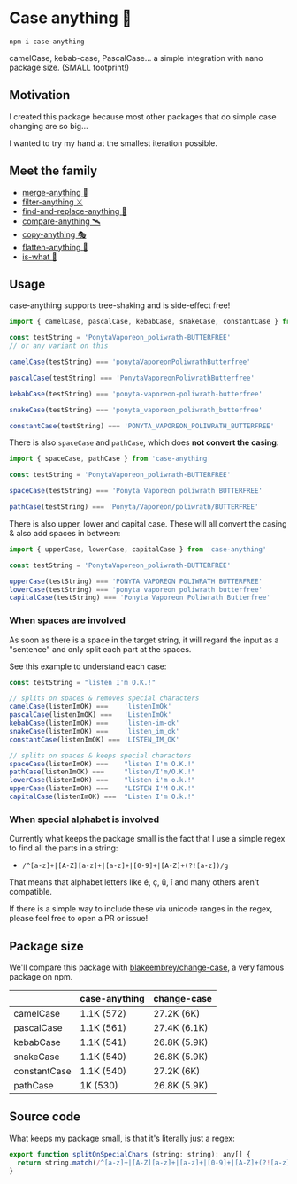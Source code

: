 # Case anything 🐫

```
npm i case-anything
```

camelCase, kebab-case, PascalCase... a simple integration with nano package size. (SMALL footprint!)

## Motivation

I created this package because most other packages that do simple case changing are so big...

I wanted to try my hand at the smallest iteration possible.

## Meet the family

- [merge-anything 🥡](https://github.com/mesqueeb/merge-anything)
- [filter-anything ⚔️](https://github.com/mesqueeb/filter-anything)
- [find-and-replace-anything 🎣](https://github.com/mesqueeb/find-and-replace-anything)
- [compare-anything 🛰](https://github.com/mesqueeb/compare-anything)
- [copy-anything 🎭](https://github.com/mesqueeb/copy-anything)
- [flatten-anything 🏏](https://github.com/mesqueeb/flatten-anything)
- [is-what 🙉](https://github.com/mesqueeb/is-what)

## Usage

case-anything supports tree-shaking and is side-effect free!

```js
import { camelCase, pascalCase, kebabCase, snakeCase, constantCase } from 'case-anything'

const testString = 'PonytaVaporeon_poliwrath-BUTTERFREE'
// or any variant on this

camelCase(testString) === 'ponytaVaporeonPoliwrathButterfree'

pascalCase(testString) === 'PonytaVaporeonPoliwrathButterfree'

kebabCase(testString) === 'ponyta-vaporeon-poliwrath-butterfree'

snakeCase(testString) === 'ponyta_vaporeon_poliwrath_butterfree'

constantCase(testString) === 'PONYTA_VAPOREON_POLIWRATH_BUTTERFREE'
```

There is also `spaceCase` and `pathCase`, which does **not convert the casing**:

```js
import { spaceCase, pathCase } from 'case-anything'

const testString = 'PonytaVaporeon_poliwrath-BUTTERFREE'

spaceCase(testString) === 'Ponyta Vaporeon poliwrath BUTTERFREE'

pathCase(testString) === 'Ponyta/Vaporeon/poliwrath/BUTTERFREE'
```

There is also upper, lower and capital case. These will all convert the casing & also add spaces in between:

```js
import { upperCase, lowerCase, capitalCase } from 'case-anything'

const testString = 'PonytaVaporeon_poliwrath-BUTTERFREE'

upperCase(testString) === 'PONYTA VAPOREON POLIWRATH BUTTERFREE'
lowerCase(testString) === 'ponyta vaporeon poliwrath butterfree'
capitalCase(testString) === 'Ponyta Vaporeon Poliwrath Butterfree'
```

### When spaces are involved

As soon as there is a space in the target string, it will regard the input as a "sentence" and only split each part at the spaces.

See this example to understand each case:

<!-- prettier-ignore-start -->
```js
const testString = "listen I'm O.K.!"

// splits on spaces & removes special characters
camelCase(listenImOK) ===    'listenImOk'
pascalCase(listenImOK) ===   'ListenImOk'
kebabCase(listenImOK) ===    'listen-im-ok'
snakeCase(listenImOK) ===    'listen_im_ok'
constantCase(listenImOK) === 'LISTEN_IM_OK'

// splits on spaces & keeps special characters
spaceCase(listenImOK) ===    "listen I'm O.K.!"
pathCase(listenImOK) ===     "listen/I'm/O.K.!"
lowerCase(listenImOK) ===    "listen i'm o.k.!"
upperCase(listenImOK) ===    "LISTEN I'M O.K.!"
capitalCase(listenImOK) ===  "Listen I'm O.k.!"
```
<!-- prettier-ignore-end -->

### When special alphabet is involved

Currently what keeps the package small is the fact that I use a simple regex to find all the parts in a string:

- `/^[a-z]+|[A-Z][a-z]+|[a-z]+|[0-9]+|[A-Z]+(?![a-z])/g`

That means that alphabet letters like é, ç, ü, ī and many others aren't compatible.

If there is a simple way to include these via unicode ranges in the regex, please feel free to open a PR or issue!

## Package size

We'll compare this package with [blakeembrey/change-case](https://github.com/blakeembrey/change-case), a very famous package on npm.

|              | case-anything | change-case  |
| ------------ | ------------- | ------------ |
| camelCase    | 1.1K (572)    | 27.2K (6K)   |
| pascalCase   | 1.1K (561)    | 27.4K (6.1K) |
| kebabCase    | 1.1K (541)    | 26.8K (5.9K) |
| snakeCase    | 1.1K (540)    | 26.8K (5.9K) |
| constantCase | 1.1K (540)    | 27.2K (6K)   |
| pathCase     | 1K (530)      | 26.8K (5.9K) |

## Source code

What keeps my package small, is that it's literally just a regex:

```js
export function splitOnSpecialChars (string: string): any[] {
  return string.match(/^[a-z]+|[A-Z][a-z]+|[a-z]+|[0-9]+|[A-Z]+(?![a-z])/g)
}
```
